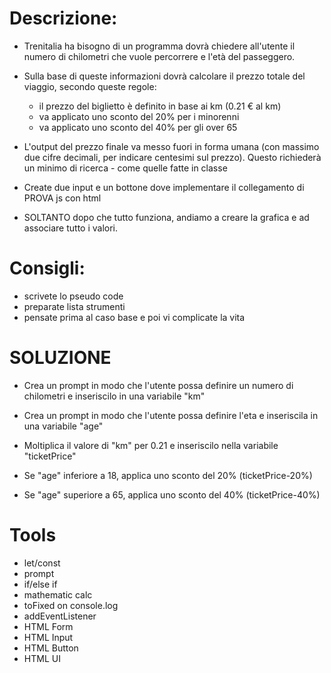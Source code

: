 # Descrizione:
- Trenitalia ha bisogno di un programma dovrà chiedere all'utente il numero di chilometri che vuole percorrere e l'età del passeggero.
- Sulla base di queste informazioni dovrà calcolare il prezzo totale del viaggio, secondo queste regole:
    - il prezzo del biglietto è definito in base ai km (0.21 € al km)
    - va applicato uno sconto del 20% per i minorenni
    - va applicato uno sconto del 40% per gli over 65 
- L'output del prezzo finale va messo fuori in forma umana (con massimo due cifre decimali, per indicare centesimi sul prezzo).
Questo richiederà un minimo di ricerca - come quelle fatte in classe

- Create due input e un bottone dove implementare il collegamento di PROVA js con html

- SOLTANTO dopo che tutto funziona, andiamo a creare la grafica e ad associare tutto i valori.

# Consigli:
- scrivete lo pseudo code
- preparate lista strumenti
- pensate prima al caso base e poi vi complicate la vita

# SOLUZIONE

- Crea un prompt in modo che l'utente possa definire un numero di chilometri e inseriscilo in una variabile "km"
- Crea un prompt in modo che l'utente possa definire l'eta e inseriscila in una variabile "age"

- Moltiplica il valore di "km" per 0.21 e inseriscilo nella variabile "ticketPrice"
- Se "age" inferiore a 18, applica uno sconto del 20% (ticketPrice-20%)
- Se "age" superiore a 65, applica uno sconto del 40% (ticketPrice-40%)



# Tools
- let/const
- prompt
- if/else if
- mathematic calc
- toFixed on console.log
- addEventListener
- HTML Form 
- HTML Input
- HTML Button
- HTML UI



